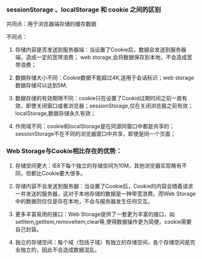 ### sessionStorage 、localStorage 和 cookie 之间的区别

 共同点：用于浏览器端存储的缓存数据

不同点：

1. 存储内容是否发送到服务器端：当设置了Cookie后，数据会发送到服务器端，造成一定的宽带浪费； web storage,会将数据保存到本地，不会造成宽带浪费；

2. 数据存储大小不同：Cookie数据不能超过4K,适用于会话标识；web storage数据存储可以达到5M;

3. 数据存储的有效期限不同：cookie只在设置了Cookid过期时间之前一直有效，即使关闭窗口或者浏览器；sessionStorage,仅在关闭浏览器之前有效；localStorage,数据存储永久有效；

4. 作用域不同：cookie和localStorage是在同源同窗口中都是共享的；sessionStorage不在不同的浏览器窗口中共享，即使是同一个页面；

### Web Storage与Cookie相比存在的优势：

1. 存储空间更大：IE8下每个独立的存储空间为10M，其他浏览器实现略有不同，但都比Cookie要大很多。
2. 存储内容不会发送到服务器：当设置了Cookie后，Cookie的内容会随着请求一并发送的服务器，这对于本地存储的数据是一种带宽浪费。而Web Storage中的数据则仅仅是存在本地，不会与服务器发生任何交互。

3. 更多丰富易用的接口：Web Storage提供了一套更为丰富的接口，如setItem,getItem,removeItem,clear等,使得数据操作更为简便。cookie需要自己封装。

4. 独立的存储空间：每个域（包括子域）有独立的存储空间，各个存储空间是完全独立的，因此不会造成数据混乱。